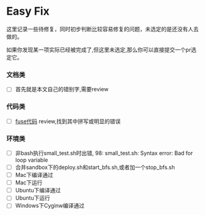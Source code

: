 # Easy Fix
这里记录一些待修复，同时初步判断比较容易修复的问题，未选定的是还没有人去做的。

如果你发现某一项实际已经被完成了,但这里未选定,那么你可以直接提交一个pr选定它。

### 文档类
- [ ] 首先就是本文自己的错别字,需要review

### 代码类
- [ ] [fuse代码](https://github.com/baidu/bfs/blob/master/fuse/bfs_mount.cc) review,找到其中拼写或明显的错误

### 环境类
- [ ] 非bash执行small_test.sh时出错, 98: small_test.sh: Syntax error: Bad for loop variable
- [ ] 合并sandbox下的deploy.sh和start_bfs.sh,或者加一个stop_bfs.sh
- [ ] Mac下编译通过
- [ ] Mac下运行
- [ ] Ubuntu下编译通过
- [ ] Ubuntu下运行
- [ ] Windows下Cyginw编译通过
